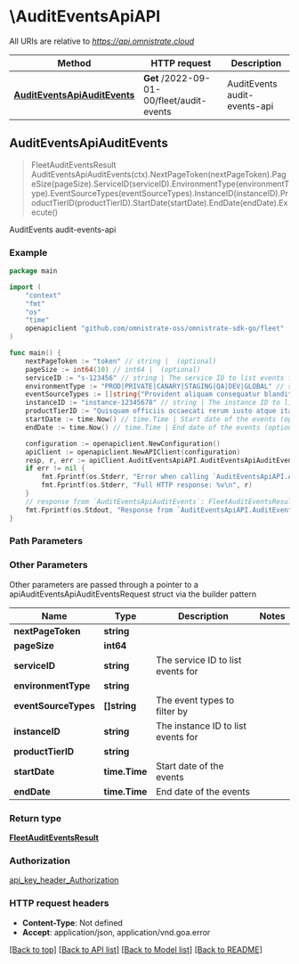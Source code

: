 # \AuditEventsApiAPI

All URIs are relative to *https://api.omnistrate.cloud*

Method | HTTP request | Description
------------- | ------------- | -------------
[**AuditEventsApiAuditEvents**](AuditEventsApiAPI.md#AuditEventsApiAuditEvents) | **Get** /2022-09-01-00/fleet/audit-events | AuditEvents audit-events-api



## AuditEventsApiAuditEvents

> FleetAuditEventsResult AuditEventsApiAuditEvents(ctx).NextPageToken(nextPageToken).PageSize(pageSize).ServiceID(serviceID).EnvironmentType(environmentType).EventSourceTypes(eventSourceTypes).InstanceID(instanceID).ProductTierID(productTierID).StartDate(startDate).EndDate(endDate).Execute()

AuditEvents audit-events-api

### Example

```go
package main

import (
	"context"
	"fmt"
	"os"
    "time"
	openapiclient "github.com/omnistrate-oss/omnistrate-sdk-go/fleet"
)

func main() {
	nextPageToken := "token" // string |  (optional)
	pageSize := int64(10) // int64 |  (optional)
	serviceID := "s-123456" // string | The service ID to list events for (optional)
	environmentType := "PROD|PRIVATE|CANARY|STAGING|QA|DEV|GLOBAL" // string |  (optional)
	eventSourceTypes := []string{"Provident aliquam consequatur blanditiis provident."} // []string | The event types to filter by (optional)
	instanceID := "instance-12345678" // string | The instance ID to list events for (optional)
	productTierID := "Quisquam officiis occaecati rerum iusto atque itaque." // string |  (optional)
	startDate := time.Now() // time.Time | Start date of the events (optional)
	endDate := time.Now() // time.Time | End date of the events (optional)

	configuration := openapiclient.NewConfiguration()
	apiClient := openapiclient.NewAPIClient(configuration)
	resp, r, err := apiClient.AuditEventsApiAPI.AuditEventsApiAuditEvents(context.Background()).NextPageToken(nextPageToken).PageSize(pageSize).ServiceID(serviceID).EnvironmentType(environmentType).EventSourceTypes(eventSourceTypes).InstanceID(instanceID).ProductTierID(productTierID).StartDate(startDate).EndDate(endDate).Execute()
	if err != nil {
		fmt.Fprintf(os.Stderr, "Error when calling `AuditEventsApiAPI.AuditEventsApiAuditEvents``: %v\n", err)
		fmt.Fprintf(os.Stderr, "Full HTTP response: %v\n", r)
	}
	// response from `AuditEventsApiAuditEvents`: FleetAuditEventsResult
	fmt.Fprintf(os.Stdout, "Response from `AuditEventsApiAPI.AuditEventsApiAuditEvents`: %v\n", resp)
}
```

### Path Parameters



### Other Parameters

Other parameters are passed through a pointer to a apiAuditEventsApiAuditEventsRequest struct via the builder pattern


Name | Type | Description  | Notes
------------- | ------------- | ------------- | -------------
 **nextPageToken** | **string** |  | 
 **pageSize** | **int64** |  | 
 **serviceID** | **string** | The service ID to list events for | 
 **environmentType** | **string** |  | 
 **eventSourceTypes** | **[]string** | The event types to filter by | 
 **instanceID** | **string** | The instance ID to list events for | 
 **productTierID** | **string** |  | 
 **startDate** | **time.Time** | Start date of the events | 
 **endDate** | **time.Time** | End date of the events | 

### Return type

[**FleetAuditEventsResult**](FleetAuditEventsResult.md)

### Authorization

[api_key_header_Authorization](../README.md#api_key_header_Authorization)

### HTTP request headers

- **Content-Type**: Not defined
- **Accept**: application/json, application/vnd.goa.error

[[Back to top]](#) [[Back to API list]](../README.md#documentation-for-api-endpoints)
[[Back to Model list]](../README.md#documentation-for-models)
[[Back to README]](../README.md)

